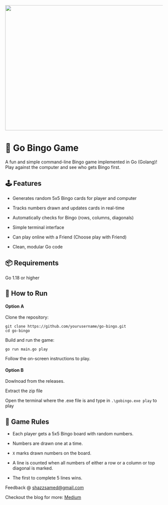 <img src="https://github.com/user-attachments/assets/65e77308-1378-45c2-b19d-4ecda66d0523" width="1000" height="400">

# 🎱 Go Bingo Game

A fun and simple command-line Bingo game implemented in Go (Golang)! Play against the computer and see who gets Bingo first.

## 🕹️ Features

* Generates random 5x5 Bingo cards for player and computer

* Tracks numbers drawn and updates cards in real-time

* Automatically checks for Bingo (rows, columns, diagonals)

* Simple terminal interface

* Can play online with a Friend (Choose play with Friend)

* Clean, modular Go code


## 📦 Requirements
Go 1.18 or higher

## 🚀 How to Run

#### **Option A**

Clone the repository:

```
git clone https://github.com/yourusername/go-bingo.git
cd go-bingo
```

Build and run the game:

``` go run main.go play ```

Follow the on-screen instructions to play.

#### **Option B**

Dowlnoad from the releases.

Extract the zip file

Open the terminal where the .exe file is and type in ```.\gobingo.exe play``` to play

## 🧠 Game Rules
* Each player gets a 5x5 Bingo board with random numbers.

* Numbers are drawn one at a time.

* ``X`` marks drawn numbers on the board.

* A line is counted when all numbers of either a row or a column or top diagonal is marked.

* The first to complete 5 lines wins.

Feedback @ shazzsamed@gmail.com

Checkout the blog for more: <a href='https://medium.com/@shazzsamed/personal-project-go-bingo-classic-bingo-game-using-golang-e5f9ce84ffa4'> Medium </a>
